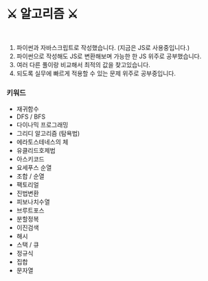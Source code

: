 # ⚔ 알고리즘 ⚔

<br>

1. 파이썬과 자바스크립트로 작성했습니다. (지금은 JS로 사용중입니다.)
2. 파이썬으로 작성해도 JS로 변환해보며 가능한 한 JS 위주로 공부했습니다.
3. 여러 다른 풀이랑 비교해서 최적의 값을 찾고있습니다.
4. 되도록 실무에 빠르게 적용할 수 있는 문제 위주로 공부중입니다.

### 키워드

- 재귀함수
- DFS / BFS
- 다이나믹 프로그래밍
- 그리디 알고리즘 (탐욕법)
- 에라토스테네스의 체
- 유클리드호제법
- 아스키코드
- 요세푸스 순열
- 조합 / 순열
- 팩토리얼
- 진법변환
- 피보나치수열
- 브루트포스
- 분할정복
- 이진검색
- 해시
- 스택 / 큐
- 정규식
- 집합
- 문자열

<br>
<br>
